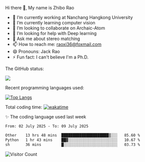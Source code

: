 Hi there 👋, My name is Zhibo Rao
- 🔭 I’m currently working at Nanchang Hangkong University
- 🌱 I’m currently learning computer vision
- 👯 I’m looking to collaborate on Archaic-Atom
- 🤔 I’m looking for help with Deep learning
- 💬 Ask me about stereo matching
- 📫 How to reach me: raoxi36@foxmail.com
- 😄 Pronouns: Jack Rao
- ⚡ Fun fact: I can't believe I'm a Ph.D.

The GitHub status:

![](https://github-readme-stats.vercel.app/api?username=ZhiboRao)

Recent programming languages used:

[![Top Langs](https://github-readme-stats.vercel.app/api/top-langs/?username=ZhiboRao&layout=compact)](https://github.com/anuraghazra/github-readme-stats)

Total coding time: [![wakatime](https://wakatime.com/badge/user/51ec5ec7-4742-4243-9eea-732ade32c0b7.svg)](https://wakatime.com/@51ec5ec7-4742-4243-9eea-732ade32c0b7)

✨ The coding language used last week 
<!--START_SECTION:waka-->

```txt
From: 02 July 2025 - To: 09 July 2025

Other    13 hrs 48 mins  █████████████████████▒░░░   85.60 %
Python   1 hr 43 mins    ██▓░░░░░░░░░░░░░░░░░░░░░░   10.67 %
sh       36 mins         █░░░░░░░░░░░░░░░░░░░░░░░░   03.73 %
```

<!--END_SECTION:waka-->

![Visitor Count](https://profile-counter.glitch.me/Raohaocheng/count.svg)

